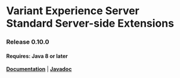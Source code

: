 # Variant Experience Server </br> Standard Server-side Extensions
### Release 0.10.0
#### Requires: Java 8 or later

[__Documentation__](https://www.getvariant.com/resources/docs/0-10/application-iteration-server/reference/#section-4) | [__Javadoc__](https://getvariant.github.io/variant-extapi-standard/)

